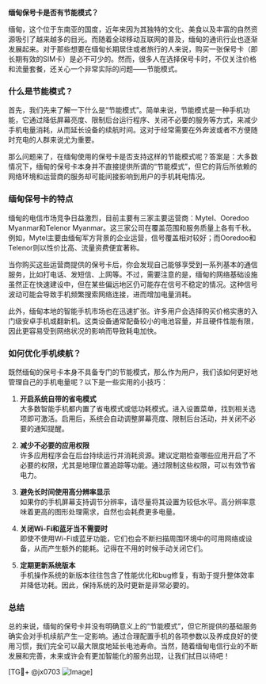 **缅甸保号卡是否有节能模式？**

缅甸，这个位于东南亚的国度，近年来因为其独特的文化、美食以及丰富的自然资源吸引了越来越多的目光。而随着全球移动互联网的普及，缅甸的通讯行业也逐渐发展起来。对于那些想要在缅甸长期居住或者旅行的人来说，购买一张保号卡（即长期有效的SIM卡）是必不可少的。然而，很多人在选择保号卡时，不仅关注价格和流量套餐，还关心一个非常实际的问题——节能模式。

### 什么是节能模式？

首先，我们先来了解一下什么是“节能模式”。简单来说，节能模式是一种手机功能，它通过降低屏幕亮度、限制后台运行程序、关闭不必要的服务等方式，来减少手机电量消耗，从而延长设备的续航时间。这对于经常需要在外奔波或者不方便随时充电的人群来说尤为重要。

那么问题来了，在缅甸使用的保号卡是否支持这样的节能模式呢？答案是：大多数情况下，缅甸的保号卡本身并不直接提供所谓的“节能模式”，但它的背后所依赖的网络环境和运营商的服务却可能间接影响到用户的手机耗电情况。

### 缅甸保号卡的特点

缅甸的电信市场竞争日益激烈，目前主要有三家主要运营商：Mytel、Ooredoo Myanmar和Telenor Myanmar。这三家公司在覆盖范围和服务质量上各有千秋。例如，Mytel主要由缅甸军方背景的企业运营，信号覆盖相对较好；而Ooredoo和Telenor则以性价比高、流量资费便宜著称。

当你购买这些运营商提供的保号卡后，你会发现自己能够享受到一系列基本的通信服务，比如打电话、发短信、上网等。不过，需要注意的是，缅甸的网络基础设施虽然正在快速建设中，但在某些偏远地区仍可能存在信号不稳定的情况。这种信号波动可能会导致手机频繁搜索网络连接，进而增加电量消耗。

此外，缅甸本地的智能手机市场也在迅速扩张。许多用户会选择购买价格实惠的入门级安卓手机或翻新机。这类设备通常配备较小的电池容量，并且硬件性能有限，因此更容易受到网络状况的影响而导致耗电加快。

### 如何优化手机续航？

既然缅甸的保号卡本身不具备专门的节能模式，那么作为用户，我们该如何更好地管理自己的手机电量呢？以下是一些实用的小技巧：

1. **开启系统自带的省电模式**  
   大多数智能手机都内置了省电模式或低功耗模式。进入设置菜单，找到相关选项即可激活。启用后，系统会自动调整屏幕亮度、限制后台活动，并关闭不必要的通知提醒。

2. **减少不必要的应用权限**  
   许多应用程序会在后台持续运行并消耗资源。建议定期检查哪些应用开启了不必要的权限，尤其是地理位置追踪等功能。通过限制这些权限，可以有效节省电力。

3. **避免长时间使用高分辨率显示**  
   如果你的手机屏幕支持调节分辨率，请尽量将其设置为较低水平。高分辨率意味着更高的图形处理需求，自然也会耗费更多电量。

4. **关闭Wi-Fi和蓝牙当不需要时**  
   即使不使用Wi-Fi或蓝牙功能，它们也会不断扫描周围环境中的可用网络或设备，从而产生额外的能耗。记得在不用的时候手动关闭它们。

5. **定期更新系统版本**  
   手机操作系统的新版本往往包含了性能优化和bug修复，有助于提升整体效率并降低功耗。因此，保持系统的及时更新是非常必要的。

### 总结

总的来说，缅甸的保号卡并没有明确意义上的“节能模式”，但它所提供的基础服务确实会对手机续航产生一定影响。通过合理配置手机的各项参数以及养成良好的使用习惯，我们完全可以最大限度地延长电池寿命。当然，随着缅甸电信行业的不断发展和完善，未来或许会有更加智能化的服务出现，让我们拭目以待吧！

[TG💪+ @jx0703 ![Image](https://github.com/user-attachments/assets/dbca1d08-cadb-493c-b0ec-ad6f7a83f270)]